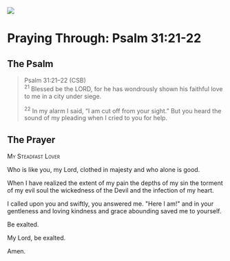 <img class="intro-right" src="/images/art-paris-psalter.jpg">

# Praying Through: Psalm 31:21-22

## The Psalm

>Psalm 31:21–22 (CSB)  
><sup>21</sup> Blessed be the LORD, for he has wondrously shown his faithful love to me in a city under siege. 
>
><sup>22</sup> In my alarm I said, “I am cut off from your sight.” But you heard the sound of my pleading when I cried to you for help.

## The Prayer

<div style="font-variant: small-caps;">My Steadfast Lover</div>

Who is like you, my Lord,
  clothed in majesty
  and who alone is good.

When I have realized
 the extent of my pain
 the depths of my sin
 the torment of my evil soul
 the wickedness of the Devil
 and the infection of my heart.

I called upon you
  and swiftly, you answered me.
  "Here I am!"
  and in your gentleness
  and loving kindness
  and grace abounding
  saved me to yourself.

Be exalted.

My Lord, be exalted.

Amen.
